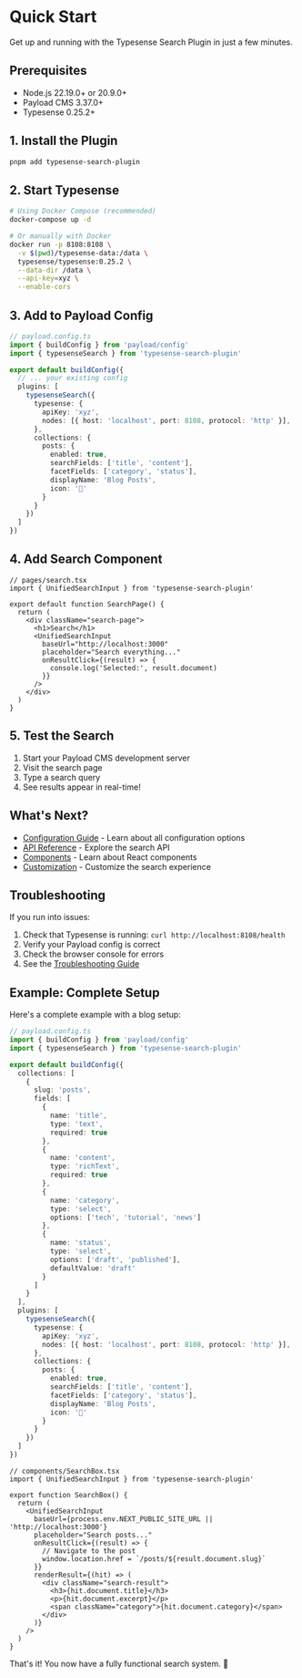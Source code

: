# Quick Start

Get up and running with the Typesense Search Plugin in just a few minutes.

## Prerequisites

- Node.js 22.19.0+ or 20.9.0+
- Payload CMS 3.37.0+
- Typesense 0.25.2+

## 1. Install the Plugin

```bash
pnpm add typesense-search-plugin
```

## 2. Start Typesense

```bash
# Using Docker Compose (recommended)
docker-compose up -d

# Or manually with Docker
docker run -p 8108:8108 \
  -v $(pwd)/typesense-data:/data \
  typesense/typesense:0.25.2 \
  --data-dir /data \
  --api-key=xyz \
  --enable-cors
```

## 3. Add to Payload Config

```typescript
// payload.config.ts
import { buildConfig } from 'payload/config'
import { typesenseSearch } from 'typesense-search-plugin'

export default buildConfig({
  // ... your existing config
  plugins: [
    typesenseSearch({
      typesense: {
        apiKey: 'xyz',
        nodes: [{ host: 'localhost', port: 8108, protocol: 'http' }],
      },
      collections: {
        posts: {
          enabled: true,
          searchFields: ['title', 'content'],
          facetFields: ['category', 'status'],
          displayName: 'Blog Posts',
          icon: '📝'
        }
      }
    })
  ]
})
```

## 4. Add Search Component

```tsx
// pages/search.tsx
import { UnifiedSearchInput } from 'typesense-search-plugin'

export default function SearchPage() {
  return (
    <div className="search-page">
      <h1>Search</h1>
      <UnifiedSearchInput
        baseUrl="http://localhost:3000"
        placeholder="Search everything..."
        onResultClick={(result) => {
          console.log('Selected:', result.document)
        }}
      />
    </div>
  )
}
```

## 5. Test the Search

1. Start your Payload CMS development server
2. Visit the search page
3. Type a search query
4. See results appear in real-time!

## What's Next?

- [Configuration Guide](/guide/configuration) - Learn about all configuration options
- [API Reference](/api/search) - Explore the search API
- [Components](/components/unified-search-input) - Learn about React components
- [Customization](/guide/customization) - Customize the search experience

## Troubleshooting

If you run into issues:

1. Check that Typesense is running: `curl http://localhost:8108/health`
2. Verify your Payload config is correct
3. Check the browser console for errors
4. See the [Troubleshooting Guide](/guide/troubleshooting)

## Example: Complete Setup

Here's a complete example with a blog setup:

```typescript
// payload.config.ts
import { buildConfig } from 'payload/config'
import { typesenseSearch } from 'typesense-search-plugin'

export default buildConfig({
  collections: [
    {
      slug: 'posts',
      fields: [
        {
          name: 'title',
          type: 'text',
          required: true
        },
        {
          name: 'content',
          type: 'richText',
          required: true
        },
        {
          name: 'category',
          type: 'select',
          options: ['tech', 'tutorial', 'news']
        },
        {
          name: 'status',
          type: 'select',
          options: ['draft', 'published'],
          defaultValue: 'draft'
        }
      ]
    }
  ],
  plugins: [
    typesenseSearch({
      typesense: {
        apiKey: 'xyz',
        nodes: [{ host: 'localhost', port: 8108, protocol: 'http' }],
      },
      collections: {
        posts: {
          enabled: true,
          searchFields: ['title', 'content'],
          facetFields: ['category', 'status'],
          displayName: 'Blog Posts',
          icon: '📝'
        }
      }
    })
  ]
})
```

```tsx
// components/SearchBox.tsx
import { UnifiedSearchInput } from 'typesense-search-plugin'

export function SearchBox() {
  return (
    <UnifiedSearchInput
      baseUrl={process.env.NEXT_PUBLIC_SITE_URL || 'http://localhost:3000'}
      placeholder="Search posts..."
      onResultClick={(result) => {
        // Navigate to the post
        window.location.href = `/posts/${result.document.slug}`
      }}
      renderResult={(hit) => (
        <div className="search-result">
          <h3>{hit.document.title}</h3>
          <p>{hit.document.excerpt}</p>
          <span className="category">{hit.document.category}</span>
        </div>
      )}
    />
  )
}
```

That's it! You now have a fully functional search system. 🎉
